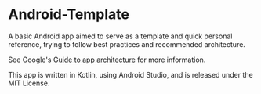 # Android-Template

A basic Android app aimed to serve as a template and quick personal reference,
trying to follow best practices and recommended architecture.

See Google's [Guide to app architecture](https://developer.android.com/jetpack/guide)
for more information.

This app is written in Kotlin, using Android Studio, and is released under the
MIT  License.
